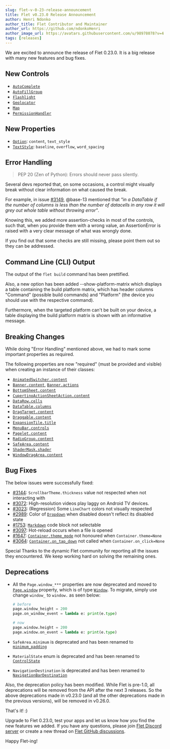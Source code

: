 ```yaml
---
slug: flet-v-0-23-release-announcement
title: Flet v0.23.0 Release Announcement
author: Henri Ndonko
author_title: Flet Contributor and Maintainer
author_url: https://github.com/ndonkoHenri
author_image_url: https://avatars.githubusercontent.com/u/98978078?v=4
tags: [releases]
---
```


We are excited to announce the release of Flet 0.23.0. It is a big release with many new features and bug fixes.

## New Controls

- [`AutoComplete`](/docs/controls/autocomplete)
- [`AutoFillGroup`](/docs/controls/autofillgroup)
- [`Flashlight`](/docs/controls/flashlight)
- [`Geolocator`](/docs/controls/geolocator)
- [`Map`](/docs/controls/map)
- [`PermissionHandler`](/docs/controls/permissionhandler)

## New Properties

- [`Option`](/docs/controls/dropdown#option-properties): `content`, `text_style`
- [`TextStyle`](/docs/reference/types/textstyle): `baseline`, `overflow`, `word_spacing`

## Error Handling

> PEP 20 (Zen of Python): Errors should never pass silently.

Several devs reported that, on some occasions, a control might visually break without clear information on what caused
the break.

For example, in issue [#3149](https://github.com/flet-dev/flet/issues/3149), @base-13 mentioned that _"in a DataTable if
the number of columns is less than the number of datacells in any row it will grey out whole table without throwing
error"_.

Knowing this, we added more assertion-checks in most of the controls, such that, when you provide them with a wrong
value, an AssertionError is raised with a very clear message of what was wrongly done.

If you find out that some checks are still missing, please point them out so they can be addressed.

## Command Line (CLI) Output

The output of the `flet build` command has been prettified.

Also, a new option has been added --show-platform-matrix which displays a table containing the build platform matrix,
which has header columns "Command" (possible build commands) and "Platform" (the device you should use with the
respective command).

Furthermore, when the targeted platform can't be built on your device, a table displaying the build platform matrix is
shown with an informative message.

## Breaking Changes

While doing "Error Handling" mentioned above, we had to mark some important properties as required.

The following properties are now "required" (must be provided and visible) when creating an instance of their classes:

* [`AnimatedSwitcher.content`](/docs/controls/animatedswitcher#content)
* [`Banner.content`](/docs/controls/banner#content), [`Banner.actions`](/docs/controls/banner#actions)
* [`BottomSheet.content`](/docs/controls/bottomsheet#content)
* [`CupertinoActionSheetAction.content`](/docs/controls/cupertinoactionsheetaction#content)
* [`DataRow.cells`](/docs/controls/datatable)
* [`DataTable.columns`](/docs/controls/datatable)
* [`DragTarget.content`](/docs/controls/dragtarget#content)
* [`Draggable.content`](/docs/controls/draggable#content)
* [`ExpansionTile.title`](/docs/controls/expansiontile#title)
* [`MenuBar.controls`](/docs/controls/menubar#controls)
* [`Pagelet.content`](/docs/controls/pagelet#content)
* [`RadioGroup.content`](/docs/controls/radio#content)
* [`SafeArea.content`](/docs/controls/safearea#content)
* [`ShaderMask.shader`](/docs/controls/shadermask#shader)
* [`WindowDragArea.content`](/docs/controls/windowdragarea#content)

## Bug Fixes

The below issues were successfully fixed:

* [#3144](https://github.com/flet-dev/flet/issues/3144): `ScrollbarTheme.thickness` value not respected when not
  interacting with
* [#3072](https://github.com/flet-dev/flet/issues/3072): High-resolution videos play laggy on Android TV devices.
* [#3023](https://github.com/flet-dev/flet/issues/3023): (Regression) Some `LineChart` colors not visually respected
* [#2989](https://github.com/flet-dev/flet/issues/2989): Color of [`Dropdown`](/docs/controls/dropdown) when disabled
  doesn't reflect its disabled state
* [#1753](https://github.com/flet-dev/flet/issues/1753): [`Markdown`](/docs/controls/markdown) code block not selectable
* [#3097](https://github.com/flet-dev/flet/issues/3097): Hot-reload occurs when a file is opened
* [#1647](https://github.com/flet-dev/flet/issues/1647): [`Container.theme_mode`](/docs/controls/container#theme_mode)
  not honoured when `Container.theme=None`
* [#3064](https://github.com/flet-dev/flet/issues/3064): [`Container.on_tap_down`](/docs/controls/container#on_tap_down)
  not called when `Container.on_click=None`

Special Thanks to the dynamic Flet community for reporting all the issues they encountered. We keep working hard on
solving the remaining ones.

## Deprecations

* All the `Page.window_***` properties are now deprecated and moved to [`Page.window`](/docs/controls/page#window)
  property, which is of type [`Window`](/docs/reference/types/window).
  To migrate, simply use change `window_` to `window.` as seen below:
  ```python
  # before 
  page.window_height = 200
  page.on_window_event = lambda e: print(e.type)
  
  # now
  page.window.height = 200
  page.window.on_event = lambda e: print(e.type)
  ```

* `SafeArea.minimum` is deprecated and has been renamed
  to [`minimum_padding`](/docs/controls/safearea#minimum_padding)
* `MaterialState` enum is deprecated and has been renamed to [`ControlState`](/docs/reference/types/controlstate)
* `NavigationDestination` is deprecated and has been renamed
  to [`NavigationBarDestination`](/docs/controls/navigationbar#navigationbardestination-properties)

Also, the deprecation policy has been modified. While Flet is pre-1.0, all deprecations will be removed from the API after the next 3 releases.
So the above deprecations made in v0.23.0 (and all the other deprecations made in the previous versions), will be removed in v0.26.0.

That's it! :)

Upgrade to Flet 0.23.0, test your apps and let us know how you find the new features we added.
If you have any questions, please join [Flet Discord server](https://discord.gg/dzWXP8SHG8) or create a new thread
on [Flet GitHub discussions](https://github.com/flet-dev/flet/discussions).

Happy Flet-ing!
